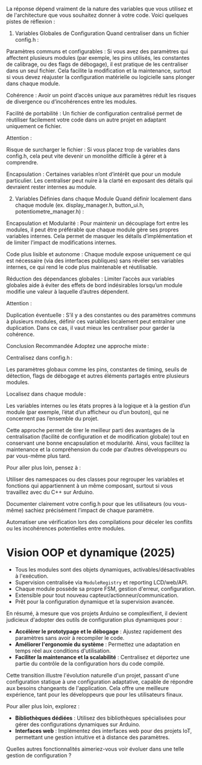 La réponse dépend vraiment de la nature des variables que vous utilisez et de l'architecture que vous souhaitez donner à votre code. Voici quelques pistes de réflexion :

1. Variables Globales de Configuration
Quand centraliser dans un fichier config.h :

Paramètres communs et configurables : Si vous avez des paramètres qui affectent plusieurs modules (par exemple, les pins utilisés, les constantes de calibrage, ou des flags de débogage), il est pratique de les centraliser dans un seul fichier. Cela facilite la modification et la maintenance, surtout si vous devez réajuster la configuration matérielle ou logicielle sans plonger dans chaque module.

Cohérence : Avoir un point d’accès unique aux paramètres réduit les risques de divergence ou d’incohérences entre les modules.

Facilité de portabilité : Un fichier de configuration centralisé permet de réutiliser facilement votre code dans un autre projet en adaptant uniquement ce fichier.

Attention :

Risque de surcharger le fichier : Si vous placez trop de variables dans config.h, cela peut vite devenir un monolithe difficile à gérer et à comprendre.

Encapsulation : Certaines variables n’ont d’intérêt que pour un module particulier. Les centraliser peut nuire à la clarté en exposant des détails qui devraient rester internes au module.

2. Variables Définies dans chaque Module
Quand définir localement dans chaque module (ex. display_manager.h, button_ui.h, potentiometre_manager.h) :

Encapsulation et Modularité : Pour maintenir un découplage fort entre les modules, il peut être préférable que chaque module gère ses propres variables internes. Cela permet de masquer les détails d’implémentation et de limiter l’impact de modifications internes.

Code plus lisible et autonome : Chaque module expose uniquement ce qui est nécessaire (via des interfaces publiques) sans révéler ses variables internes, ce qui rend le code plus maintenable et réutilisable.

Réduction des dépendances globales : Limiter l’accès aux variables globales aide à éviter des effets de bord indésirables lorsqu’un module modifie une valeur à laquelle d’autres dépendent.

Attention :

Duplication éventuelle : S’il y a des constantes ou des paramètres communs à plusieurs modules, définir ces variables localement peut entraîner une duplication. Dans ce cas, il vaut mieux les centraliser pour garder la cohérence.

Conclusion Recommandée
Adoptez une approche mixte :

Centralisez dans config.h :

Les paramètres globaux comme les pins, constantes de timing, seuils de détection, flags de débogage et autres éléments partagés entre plusieurs modules.

Localisez dans chaque module :

Les variables internes ou les états propres à la logique et à la gestion d’un module (par exemple, l’état d’un afficheur ou d’un bouton), qui ne concernent pas l’ensemble du projet.

Cette approche permet de tirer le meilleur parti des avantages de la centralisation (facilité de configuration et de modification globale) tout en conservant une bonne encapsulation et modularité. Ainsi, vous facilitez la maintenance et la compréhension du code par d’autres développeurs ou par vous-même plus tard.

Pour aller plus loin, pensez à :

Utiliser des namespaces ou des classes pour regrouper les variables et fonctions qui appartiennent à un même composant, surtout si vous travaillez avec du C++ sur Arduino.

Documenter clairement votre config.h pour que les utilisateurs (ou vous-même) sachiez précisément l’impact de chaque paramètre.

Automatiser une vérification lors des compilations pour déceler les conflits ou les incohérences potentielles entre modules.

# Vision OOP et dynamique (2025)

- Tous les modules sont des objets dynamiques, activables/désactivables à l'exécution.
- Supervision centralisée via `ModuleRegistry` et reporting LCD/web/API.
- Chaque module possède sa propre FSM, gestion d'erreur, configuration.
- Extensible pour tout nouveau capteur/actionneur/communication.
- Prêt pour la configuration dynamique et la supervision avancée.

En résumé, à mesure que vos projets Arduino se complexifient, il devient judicieux d'adopter des outils de configuration plus dynamiques pour :

- **Accélérer le prototypage et le débogage** : Ajustez rapidement des paramètres sans avoir à recompiler le code.
- **Améliorer l'ergonomie du système** : Permettez une adaptation en temps réel aux conditions d'utilisation.
- **Faciliter la maintenance et la scalabilité** : Centralisez et déportez une partie du contrôle de la configuration hors du code compilé.

Cette transition illustre l'évolution naturelle d'un projet, passant d'une configuration statique à une configuration adaptative, capable de répondre aux besoins changeants de l'application. Cela offre une meilleure expérience, tant pour les développeurs que pour les utilisateurs finaux.

Pour aller plus loin, explorez :

- **Bibliothèques dédiées** : Utilisez des bibliothèques spécialisées pour gérer des configurations dynamiques sur Arduino.
- **Interfaces web** : Implémentez des interfaces web pour des projets IoT, permettant une gestion intuitive et à distance des paramètres.

Quelles autres fonctionnalités aimeriez-vous voir évoluer dans une telle gestion de configuration ?
